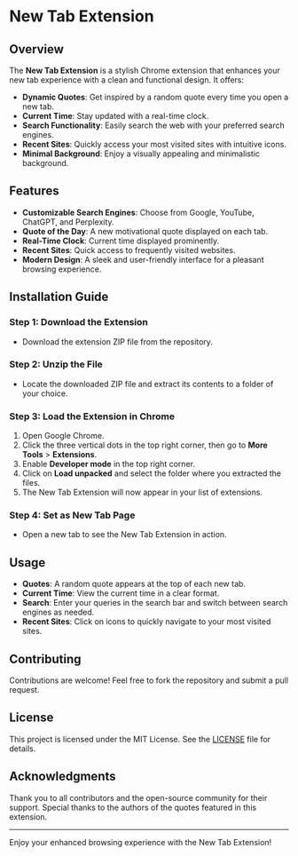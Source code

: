 # New Tab Extension

## Overview

The **New Tab Extension** is a stylish Chrome extension that enhances your new tab experience with a clean and functional design. It offers:

- **Dynamic Quotes**: Get inspired by a random quote every time you open a new tab.
- **Current Time**: Stay updated with a real-time clock.
- **Search Functionality**: Easily search the web with your preferred search engines.
- **Recent Sites**: Quickly access your most visited sites with intuitive icons.
- **Minimal Background**: Enjoy a visually appealing and minimalistic background.

## Features

- **Customizable Search Engines**: Choose from Google, YouTube, ChatGPT, and Perplexity.
- **Quote of the Day**: A new motivational quote displayed on each tab.
- **Real-Time Clock**: Current time displayed prominently.
- **Recent Sites**: Quick access to frequently visited websites.
- **Modern Design**: A sleek and user-friendly interface for a pleasant browsing experience.

## Installation Guide

### Step 1: Download the Extension

- Download the extension ZIP file from the repository.

### Step 2: Unzip the File

- Locate the downloaded ZIP file and extract its contents to a folder of your choice.

### Step 3: Load the Extension in Chrome

1. Open Google Chrome.
2. Click the three vertical dots in the top right corner, then go to **More Tools** > **Extensions**.
3. Enable **Developer mode** in the top right corner.
4. Click on **Load unpacked** and select the folder where you extracted the files.
5. The New Tab Extension will now appear in your list of extensions.

### Step 4: Set as New Tab Page

- Open a new tab to see the New Tab Extension in action.

## Usage

- **Quotes**: A random quote appears at the top of each new tab.
- **Current Time**: View the current time in a clear format.
- **Search**: Enter your queries in the search bar and switch between search engines as needed.
- **Recent Sites**: Click on icons to quickly navigate to your most visited sites.

## Contributing

Contributions are welcome! Feel free to fork the repository and submit a pull request.

## License

This project is licensed under the MIT License. See the [LICENSE](LICENSE) file for details.

## Acknowledgments

Thank you to all contributors and the open-source community for their support. Special thanks to the authors of the quotes featured in this extension.

---

Enjoy your enhanced browsing experience with the New Tab Extension!
